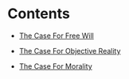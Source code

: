 # Contents
- [The Case For Free Will](https://theCaseFor.github.io/test)

- [The Case For Objective Reality](https://github.com/contact)

- [The Case For Morality](https://github.com/contact)

<html>
  <body>
    <script src="/__/firebase/7.6.1/firebase-app.js"></script>
    <script src="/__/firebase/7.6.1/firebase-analytics.js"></script>
    <script src="/__/firebase/init.js"></script>
  </body>
</html>
